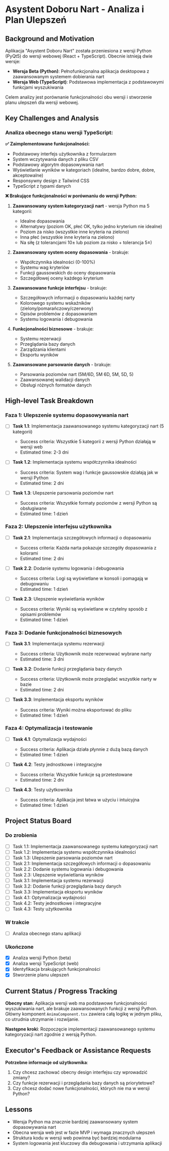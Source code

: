 # Asystent Doboru Nart - Analiza i Plan Ulepszeń

## Background and Motivation

Aplikacja "Asystent Doboru Nart" została przeniesiona z wersji Python (PyQt5) do wersji webowej (React + TypeScript). Obecnie istnieją dwie wersje:
- **Wersja Beta (Python)**: Pełnofunkcjonalna aplikacja desktopowa z zaawansowanym systemem dobierania nart
- **Wersja Web (TypeScript)**: Podstawowa implementacja z podstawowymi funkcjami wyszukiwania

Celem analizy jest porównanie funkcjonalności obu wersji i stworzenie planu ulepszeń dla wersji webowej.

## Key Challenges and Analysis

### Analiza obecnego stanu wersji TypeScript:

**✅ Zaimplementowane funkcjonalności:**
- Podstawowy interfejs użytkownika z formularzem
- System wczytywania danych z pliku CSV
- Podstawowy algorytm dopasowywania nart
- Wyświetlanie wyników w kategoriach (idealne, bardzo dobre, dobre, akceptowalne)
- Responsywny design z Tailwind CSS
- TypeScript z typami danych

**❌ Brakujące funkcjonalności w porównaniu do wersji Python:**
1. **Zaawansowany system kategoryzacji nart** - wersja Python ma 5 kategorii:
   - Idealne dopasowania
   - Alternatywy (poziom OK, płeć OK, tylko jedno kryterium nie idealne)
   - Poziom za nisko (wszystkie inne kryteria na zielono)
   - Inna płeć (wszystkie inne kryteria na zielono)
   - Na siłę (z tolerancjami 10± lub poziom za nisko + tolerancja 5±)

2. **Zaawansowany system oceny dopasowania** - brakuje:
   - Współczynnika idealności (0-100%)
   - Systemu wag kryteriów
   - Funkcji gaussowskich do oceny dopasowania
   - Szczegółowej oceny każdego kryterium

3. **Zaawansowane funkcje interfejsu** - brakuje:
   - Szczegółowych informacji o dopasowaniu każdej narty
   - Kolorowego systemu wskaźników (zielony/pomarańczowy/czerwony)
   - Opisów problemów z dopasowaniem
   - Systemu logowania i debugowania

4. **Funkcjonalności biznesowe** - brakuje:
   - Systemu rezerwacji
   - Przeglądania bazy danych
   - Zarządzania klientami
   - Eksportu wyników

5. **Zaawansowane parsowanie danych** - brakuje:
   - Parsowania poziomów nart (5M/6D, 5M 6D, 5M, 5D, 5)
   - Zaawansowanej walidacji danych
   - Obsługi różnych formatów danych

## High-level Task Breakdown

### Faza 1: Ulepszenie systemu dopasowywania nart
- [ ] **Task 1.1**: Implementacja zaawansowanego systemu kategoryzacji nart (5 kategorii)
  - Success criteria: Wszystkie 5 kategorii z wersji Python działają w wersji web
  - Estimated time: 2-3 dni

- [ ] **Task 1.2**: Implementacja systemu współczynnika idealności
  - Success criteria: System wag i funkcje gaussowskie działają jak w wersji Python
  - Estimated time: 2 dni

- [ ] **Task 1.3**: Ulepszenie parsowania poziomów nart
  - Success criteria: Wszystkie formaty poziomów z wersji Python są obsługiwane
  - Estimated time: 1 dzień

### Faza 2: Ulepszenie interfejsu użytkownika
- [ ] **Task 2.1**: Implementacja szczegółowych informacji o dopasowaniu
  - Success criteria: Każda narta pokazuje szczegóły dopasowania z kolorami
  - Estimated time: 2 dni

- [ ] **Task 2.2**: Dodanie systemu logowania i debugowania
  - Success criteria: Logi są wyświetlane w konsoli i pomagają w debugowaniu
  - Estimated time: 1 dzień

- [ ] **Task 2.3**: Ulepszenie wyświetlania wyników
  - Success criteria: Wyniki są wyświetlane w czytelny sposób z opisami problemów
  - Estimated time: 1 dzień

### Faza 3: Dodanie funkcjonalności biznesowych
- [ ] **Task 3.1**: Implementacja systemu rezerwacji
  - Success criteria: Użytkownik może rezerwować wybrane narty
  - Estimated time: 3 dni

- [ ] **Task 3.2**: Dodanie funkcji przeglądania bazy danych
  - Success criteria: Użytkownik może przeglądać wszystkie narty w bazie
  - Estimated time: 2 dni

- [ ] **Task 3.3**: Implementacja eksportu wyników
  - Success criteria: Wyniki można eksportować do pliku
  - Estimated time: 1 dzień

### Faza 4: Optymalizacja i testowanie
- [ ] **Task 4.1**: Optymalizacja wydajności
  - Success criteria: Aplikacja działa płynnie z dużą bazą danych
  - Estimated time: 1 dzień

- [ ] **Task 4.2**: Testy jednostkowe i integracyjne
  - Success criteria: Wszystkie funkcje są przetestowane
  - Estimated time: 2 dni

- [ ] **Task 4.3**: Testy użytkownika
  - Success criteria: Aplikacja jest łatwa w użyciu i intuicyjna
  - Estimated time: 1 dzień

## Project Status Board

### Do zrobienia
- [ ] Task 1.1: Implementacja zaawansowanego systemu kategoryzacji nart
- [ ] Task 1.2: Implementacja systemu współczynnika idealności
- [ ] Task 1.3: Ulepszenie parsowania poziomów nart
- [ ] Task 2.1: Implementacja szczegółowych informacji o dopasowaniu
- [ ] Task 2.2: Dodanie systemu logowania i debugowania
- [ ] Task 2.3: Ulepszenie wyświetlania wyników
- [ ] Task 3.1: Implementacja systemu rezerwacji
- [ ] Task 3.2: Dodanie funkcji przeglądania bazy danych
- [ ] Task 3.3: Implementacja eksportu wyników
- [ ] Task 4.1: Optymalizacja wydajności
- [ ] Task 4.2: Testy jednostkowe i integracyjne
- [ ] Task 4.3: Testy użytkownika

### W trakcie
- [ ] Analiza obecnego stanu aplikacji

### Ukończone
- [x] Analiza wersji Python (beta)
- [x] Analiza wersji TypeScript (web)
- [x] Identyfikacja brakujących funkcjonalności
- [x] Stworzenie planu ulepszeń

## Current Status / Progress Tracking

**Obecny stan**: Aplikacja wersji web ma podstawowe funkcjonalności wyszukiwania nart, ale brakuje zaawansowanych funkcji z wersji Python. Główny komponent `AnimaComponent.tsx` zawiera całą logikę w jednym pliku, co utrudnia utrzymanie i rozwijanie.

**Następne kroki**: Rozpoczęcie implementacji zaawansowanego systemu kategoryzacji nart zgodnie z wersją Python.

## Executor's Feedback or Assistance Requests

**Potrzebne informacje od użytkownika**:
1. Czy chcesz zachować obecny design interfejsu czy wprowadzić zmiany?
2. Czy funkcje rezerwacji i przeglądania bazy danych są priorytetowe?
3. Czy chcesz dodać nowe funkcjonalności, których nie ma w wersji Python?

## Lessons

- Wersja Python ma znacznie bardziej zaawansowany system dopasowywania nart
- Obecna wersja web jest w fazie MVP i wymaga znacznych ulepszeń
- Struktura kodu w wersji web powinna być bardziej modularna
- System logowania jest kluczowy dla debugowania i utrzymania aplikacji
